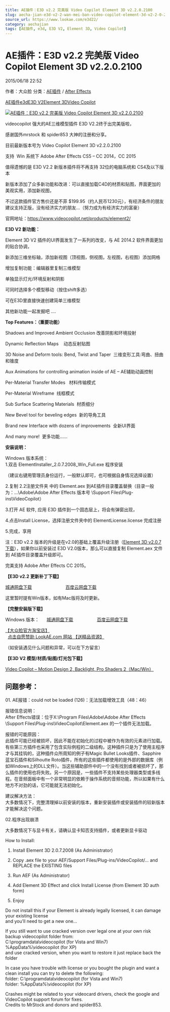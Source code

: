 ```yaml
---
title: AE插件：E3D v2.2 完美版 Video Copilot Element 3D v2.2.0.2100
slug: aecha-jian-e3d-v2-2-wan-mei-ban-video-copilot-element-3d-v2-2-0-2100
source_url: https://www.lookae.com/e3d22/
category: aechajian
tags: [AE插件, e3d, E3D V2, Element 3D, Video Copilot]
---
```

# AE插件：E3D v2.2 完美版 Video Copilot Element 3D v2.2.0.2100

2015/06/18 22:52

作者：大众脸
分类：[AE插件](https://www.lookae.com/after-effects/aechajian/) / [After Effects](https://www.lookae.com/after-effects/)

[AE插件](https://www.lookae.com/tag/ae%e6%8f%92%e4%bb%b6/)[e3d](https://www.lookae.com/tag/e3d/)[E3D V2](https://www.lookae.com/tag/e3d-v2/)[Element 3D](https://www.lookae.com/tag/element-3d/)[Video Copilot](https://www.lookae.com/tag/video-copilot/)

[![AE插件：E3D v2.2 完美版 Video Copilot Element 3D v2.2.0.2100](https://www.lookae.com/wp-content/uploads/2015/06/E3D22.jpg "AE插件：E3D v2.2 完美版 Video Copilot Element 3D v2.2.0.2100-LookAE.com")](https://www.lookae.com/wp-content/uploads/2015/06/E3D22.jpg)

videocopilot 强大的AE三维模型插件 E3D V2.2终于出完美版啦，

感谢国外mrstock 和 spider853 大神的注册和分享。

目前最新版本号为 Video Copilot Element 3D v2.2.0.2100

支持  Win 系统下 Adobe After Effects CS5 – CC 2014，CC 2015

值得遗憾的是 E3D V2.2 新版本插件将不再支持 32位的电脑系统和 CS4及以下版本

新版本添加了众多新功能和改进：可以直接加载C4D的材质和贴图，界面更加的美观实用，添加新视图，

不过这款插件官方售价还是不菲 $199.95（约人民币1230元），有经济条件的朋友建议支持正版，没有经济实力的朋友…（努力成为有经济实力的富豪）

官网地址：https://www.videocopilot.net/products/element2/

**E3D V2 新功能：**

Element 3D V2 插件的UI界面发生了一系列的改变，与 AE 2014.2 软件界面更加的贴合协调，

新添加三维坐标轴，添加新视图（顶视图，侧视图，左视图，右视图）添加网格

增加复制功能：编辑器里复制三维模型

单独显示灯光/环境反射和阴影

可同时选择多个模型移动（按住shift多选）

可在E3D里直接快速创建简单三维模型

其他新功能一起发掘吧 ….

**Top Features：（重要功能）**

Shadows and Improved Ambient Occlusion 改善阴影和环境投射

Dynamic Reflection Maps    动态反射贴图

3D Noise and Deform tools: Bend, Twist and Taper  三维变形工具:弯曲、扭曲和锥度

Aux Animations for controlling animation inside of AE – AE辅助动画控制

Per-Material Transfer Modes   材料传输模式

Per-Material Wireframe  线框模式

Sub Surface Scattering Materials  材质细分

New Bevel tool for beveling edges  新的导角工具

Brand new Interface with dozens of improvements  全新UI界面

And many more!  更多功能……

**安装说明：**

Windows 版本系统：  
1.双击 ElementInstaller\_2.0.7.2008\_Win\_Full.exe 程序安装

（建议右键用管理员身份运行，一般默认即可，也可根据自身情况选择设置）

2.复制 2.2注册文件夹 中的 Element.aex 到AE插件目录覆盖替换（目录一般为：…\Adobe\Adobe After Effects 版本号 \Support Files\Plug-ins\VideoCopilot）

3.打开 AE 软件, 应用 E3D 插件到一个固态层上，将会有弹窗出现，

4.点击Install License，选择注册文件夹中的 ElementLicense.license 完成注册

5.完成，享用

注：E3D v2.2 版本的升级是在v2.0的基础上覆盖升级注册（[Element 3D v2.0.7 下载](https://www.lookae.com/e3dv2full/)），如果你以前安装过 E3D V2.0版本，那么可以直接复制 Element.aex 文件到 AE插件目录覆盖升级即可。

完美支持 Adobe After Effects CC 2015。

**【E3D v2.2 更新补丁下载】**

[城通网盘下载](https://www.400gb.com/file/100723406)                           [百度云网盘下载](https://pan.baidu.com/s/1o6qpYNg)

这里暂时提有Win版本，如有Mac版将及时更新。

**【完整安装版下载】**

Windows 版本：      [城通网盘下载](https://www.400gb.com/file/100727594)                   [百度云网盘下载](https://pan.baidu.com/s/1jGDyNsE)

[【大众脸官方淘宝店】](https://lookae.taobao.com/)                [点击自愿赞助 LookAE.com 网站 【送精品资源】](https://www.lookae.com/sponsor/)

（如安装遇见什么问题和异常，可以在下方留言）

**【E3D V2 模型/材质/贴图/灯光包下载】**

[Video Copilot – Motion Design 2, Backlight, Pro Shaders 2（Mac/Win）](https://www.lookae.com/e3dv2mx/)

## **问题参考：**

01. AE报错：could not be loaded (126)：无法加载增效工具（48：46）

报错信息说明：  
After Effects错误：位于X:\Program Files\Adobe\Adobe After Effects \Support Files\Plug-ins\VideoCopilot\Element.aex 的一个插件无法加载。

报错的可能原因：  
此插件可能已经被损坏，因此不能在初始化的过程中被作为有效的元素进行加载。有些第三方插件也采用了包含实际例程的二级结构，这种插件只是为了使用主程序才与其挂钩的，这种插件众所周知的例子有Magic Bullet Looks插件、Sapphire蓝宝石插件和Silhoutte Roto插件，所有的这些插件都使用的是外部的数据库（例如Windows上的DLL文件）。当这些辅助部件中的一个没有找到或者被损坏了，那么插件的使用也将失败。另一个原因是，一些插件不支持某些处理器类型或多线程。在音频面板中有一个非常明显的依赖于操作系统的音频功能，所以如果有什么地方不对劲的话，它可能就无法初始化。

建议解决方法：  
大多数情况下，完整清理掉以前安装的版本，重新安装插件或安装插件的较新版本才能解决这个问题。

02.程序出现崩溃

大多数情况下与显卡有关，请确认显卡知否支持插件，或者更新显卡驱动

How to Install:  
1. Install Element 3D 2.0.7.2008 (As Administrator)

2. Copy .aex file to your AEF/Support Files/Plug-ins/VideoCopilot/… and REPLACE the EXISTING files

3. Run AEF (As Administrator)

4. Add Element 3D Effect and click Install License (from Element 3D auth form)

5. Enjoy

Do not install this if your Element is already legally licensed, it can damage your existing license  
and you’ll need to get a new one…

If you still want to use cracked version over legal one at your own risk backup videocopilot folder from:  
C:\programdata\videocopilot (for Vista and Win7)  
%AppData%\videocopilot (for XP)  
and use cracked version, when you want to restore it just replace back the folder

In case you have trouble with license or you bought the plugin and want a clean install you can try to delete the following:  
folder: C:\programdata\videocopilot (for Vista and Win7)  
folder: %AppData%\videocopilot (for XP)

Crashes might be related to your videocard drivers, check the google and VideoCopilot support forum for fixes.  
Credits to MrStock and donors and spider853.
